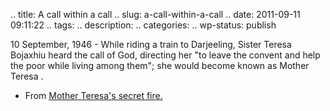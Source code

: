 .. title: A call within a call
.. slug: a-call-within-a-call
.. date: 2011-09-11 09:11:22
.. tags: 
.. description: 
.. categories: 
.. wp-status: publish

<html><body><p>10 September, 1946 - While riding a train to Darjeeling, Sister Teresa Bojaxhiu heard the call of God, directing her "to leave the convent and help the poor while living among them"; she would become known as Mother Teresa .



- From <a href="http://books.google.com/books?id=20jT6DZziQsC&amp;pg=PA44#v=onepage&amp;q&amp;f=false" target="_blank">Mother Teresa's secret fire.</a>



 </p></body></html>